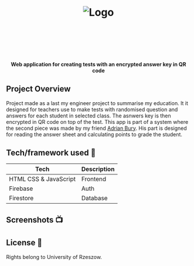
<h1 align="center">

<br>

<p align="center">
<img src="/dist/favicon.ico"  alt="Logo">
</p>

<br>

<br>

</h1>

<h4 align="center">Web application for creating tests with an encrypted answer key in QR code</h4>


## Project Overview
Project made as a last my engineer project to summarise my education. It it designed for teachers use to make tests with randomised question and answers for each student in selected class. The asnwers key is then encrypted in QR code on top of the test. This app is part of a system where the second piece was made by my friend <a href="https://github.com/Vethavear">Adrian Bury</a>. His part is designed for reading the answer sheet and calculating points to grade the student.

## Tech/framework used 🔧

| Tech                                                    | Description                              |
| ------------------------------------------------------- | ---------------------------------------- |
| HTML CSS & JavaScript                         | Frontend   |
| Firebase                        | Auth   |
| Firestore                           | Database   |

## Screenshots 📺



## License 🔱

Rights belong to University of Rzeszow.
